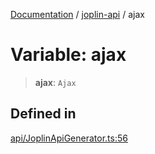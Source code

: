 [Documentation](../../packages.md) / [joplin-api](../index.md) / ajax

# Variable: ajax

> **ajax**: `Ajax`

## Defined in

[api/JoplinApiGenerator.ts:56](https://github.com/rxliuli/joplin-utils/blob/4824c3237f6c8bc282f001f71c149c89286aefdc/packages/joplin-api/src/api/JoplinApiGenerator.ts#L56)
